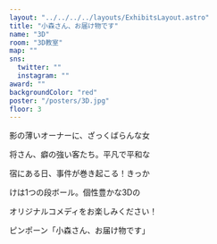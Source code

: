```yaml
---
layout: "../../../../layouts/ExhibitsLayout.astro"
title: "小森さん、お届け物です"
name: "3D"
room: "3D教室"
map: ""
sns:
  twitter: ""
  instagram: ""
award: ""
backgroundColor: "red"
poster: "/posters/3D.jpg"
floor: 3
---
```


影の薄いオーナーに、ざっくばらんな女

将さん、癖の強い客たち。平凡で平和な

宿にある日、事件が巻き起こる！きっか

けは1つの段ボール。個性豊かな3Dの

オリジナルコメディをお楽しみください！

ピンポーン「小森さん、お届け物です」
